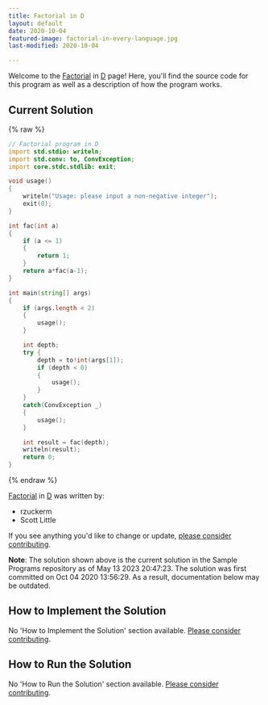 ```yaml
---
title: Factorial in D
layout: default
date: 2020-10-04
featured-image: factorial-in-every-language.jpg
last-modified: 2020-10-04

---
```


Welcome to the [Factorial](https://rzuckerm.github.io/sample-programs-website-copy/projects/factorial) in [D](https://rzuckerm.github.io/sample-programs-website-copy/languages/d) page! Here, you'll find the source code for this program as well as a description of how the program works.

## Current Solution

{% raw %}

```d
// Factorial program in D
import std.stdio: writeln;
import std.conv: to, ConvException;
import core.stdc.stdlib: exit;

void usage()
{
    writeln("Usage: please input a non-negative integer");
    exit(0);
}

int fac(int a)
{
    if (a <= 1)
    {
        return 1;
    }
    return a*fac(a-1);
}

int main(string[] args)
{
    if (args.length < 2)
    {
        usage();
    }

    int depth;
    try {
        depth = to!int(args[1]);
        if (depth < 0)
        {
            usage();
        }
    }
    catch(ConvException _)
    {
        usage();
    }

    int result = fac(depth);
    writeln(result);
    return 0;
}
```

{% endraw %}

[Factorial](https://rzuckerm.github.io/sample-programs-website-copy/projects/factorial) in [D](https://rzuckerm.github.io/sample-programs-website-copy/languages/d) was written by:

- rzuckerm
- Scott Little

If you see anything you'd like to change or update, [please consider contributing](https://github.com/TheRenegadeCoder/sample-programs).

**Note**: The solution shown above is the current solution in the Sample Programs repository as of May 13 2023 20:47:23. The solution was first committed on Oct 04 2020 13:56:29. As a result, documentation below may be outdated.

## How to Implement the Solution

No 'How to Implement the Solution' section available. [Please consider contributing](https://github.com/TheRenegadeCoder/sample-programs-website).

## How to Run the Solution

No 'How to Run the Solution' section available. [Please consider contributing](https://github.com/TheRenegadeCoder/sample-programs-website).
